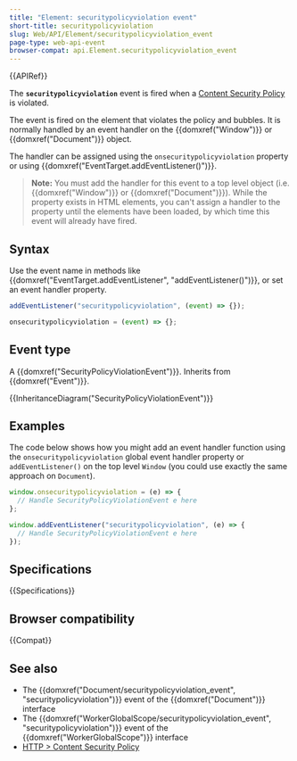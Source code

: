 ```yaml
---
title: "Element: securitypolicyviolation event"
short-title: securitypolicyviolation
slug: Web/API/Element/securitypolicyviolation_event
page-type: web-api-event
browser-compat: api.Element.securitypolicyviolation_event
---
```


{{APIRef}}

The **`securitypolicyviolation`** event is fired when a [Content Security Policy](/en-US/docs/Web/HTTP/CSP) is violated.

The event is fired on the element that violates the policy and bubbles.
It is normally handled by an event handler on the {{domxref("Window")}} or {{domxref("Document")}} object.

The handler can be assigned using the `onsecuritypolicyviolation` property or using {{domxref("EventTarget.addEventListener()")}}.

> **Note:** You must add the handler for this event to a top level object (i.e. {{domxref("Window")}} or {{domxref("Document")}}).
> While the property exists in HTML elements, you can't assign a handler to the property until the elements have been loaded, by which time this event will already have fired.

## Syntax

Use the event name in methods like {{domxref("EventTarget.addEventListener", "addEventListener()")}}, or set an event handler property.

```js
addEventListener("securitypolicyviolation", (event) => {});

onsecuritypolicyviolation = (event) => {};
```

## Event type

A {{domxref("SecurityPolicyViolationEvent")}}. Inherits from {{domxref("Event")}}.

{{InheritanceDiagram("SecurityPolicyViolationEvent")}}

## Examples

The code below shows how you might add an event handler function using the `onsecuritypolicyviolation` global event handler property or `addEventListener()` on the top level `Window` (you could use exactly the same approach on `Document`).

```js
window.onsecuritypolicyviolation = (e) => {
  // Handle SecurityPolicyViolationEvent e here
};

window.addEventListener("securitypolicyviolation", (e) => {
  // Handle SecurityPolicyViolationEvent e here
});
```

## Specifications

{{Specifications}}

## Browser compatibility

{{Compat}}

## See also

- The {{domxref("Document/securitypolicyviolation_event", "securitypolicyviolation")}} event of the {{domxref("Document")}} interface
- The {{domxref("WorkerGlobalScope/securitypolicyviolation_event", "securitypolicyviolation")}} event of the {{domxref("WorkerGlobalScope")}} interface
- [HTTP > Content Security Policy](/en-US/docs/Web/HTTP/CSP)
